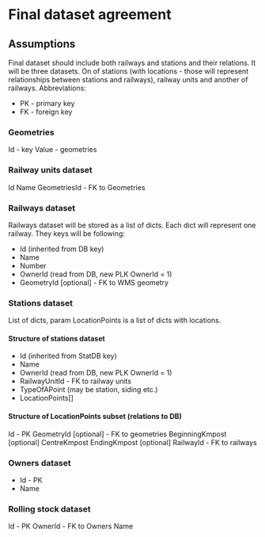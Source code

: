 # Final dataset agreement
## Assumptions
Final dataset should include both railways and stations and their relations. It will be three datasets. On of stations (with locations - those will represent relationships between stations and railways), railway units and another of railways. Abbreviations:
+ PK - primary key
+ FK - foreign key
### Geometries
Id - key
Value - geometries
### Railway units dataset
Id
Name
GeometriesId - FK to Geometries
### Railways dataset
Railways dataset will be stored as a list of dicts. Each dict will represent one railway. They keys will be following:
+ Id (inherited from DB key)
+ Name
+ Number
+ OwnerId (read from DB, new PLK OwnerId = 1)
+ GeometryId [optional] - FK to WMS geometry
### Stations dataset
List of dicts, param LocationPoints is a list of dicts with locations.
#### Structure of stations dataset
+ Id (inherited from StatDB key)
+ Name
+ OwnerId (read from DB, new PLK OwnerId = 1)
+ RailwayUnitId - FK to railway units
+ TypeOfAPoint (may be station, siding etc.)
+ LocationPoints[]
#### Structure of LocationPoints subset (relations to DB)
Id - PK
GeometryId [optional] - FK to geometries
BeginningKmpost [optional] 
CentreKmpost
EndingKmpost [optional] 
RailwayId - FK to railways
### Owners dataset
+ Id - PK
+ Name
### Rolling stock dataset
Id - PK
OwnerId - FK to Owners
Name